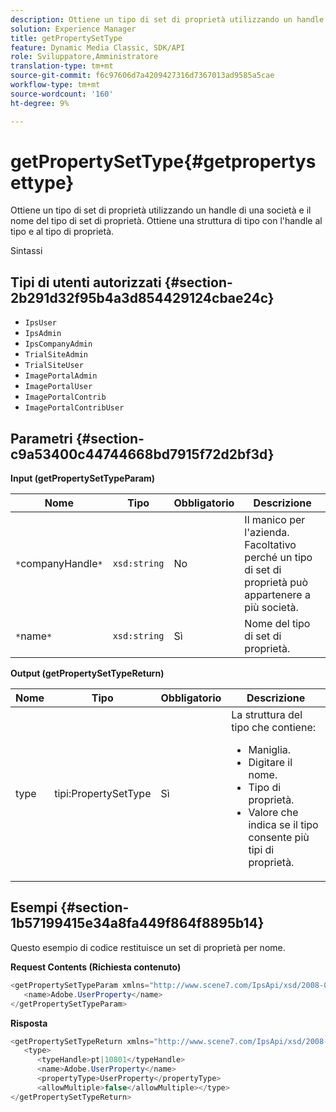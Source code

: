 ```yaml
---
description: Ottiene un tipo di set di proprietà utilizzando un handle di una società e il nome del tipo di set di proprietà. Ottiene una struttura di tipo con l'handle al tipo e al tipo di proprietà.
solution: Experience Manager
title: getPropertySetType
feature: Dynamic Media Classic, SDK/API
role: Sviluppatore,Amministratore
translation-type: tm+mt
source-git-commit: f6c97606d7a4209427316d7367013ad9585a5cae
workflow-type: tm+mt
source-wordcount: '160'
ht-degree: 9%

---
```



# getPropertySetType{#getpropertysettype}

Ottiene un tipo di set di proprietà utilizzando un handle di una società e il nome del tipo di set di proprietà. Ottiene una struttura di tipo con l&#39;handle al tipo e al tipo di proprietà.

Sintassi

## Tipi di utenti autorizzati {#section-2b291d32f95b4a3d854429124cbae24c}

* `IpsUser`
* `IpsAdmin`
* `IpsCompanyAdmin`
* `TrialSiteAdmin`
* `TrialSiteUser`
* `ImagePortalAdmin`
* `ImagePortalUser`
* `ImagePortalContrib`
* `ImagePortalContribUser`

## Parametri {#section-c9a53400c44744668bd7915f72d2bf3d}

**Input (getPropertySetTypeParam)**

| Nome | Tipo | Obbligatorio | Descrizione |
|---|---|---|---|
| `*`companyHandle`*` | `xsd:string` | No | Il manico per l&#39;azienda. Facoltativo perché un tipo di set di proprietà può appartenere a più società. |
| `*`name`*` | `xsd:string` | Sì | Nome del tipo di set di proprietà. |

**Output (getPropertySetTypeReturn)**

<table id="table_F2724F6B706C4F658AED99290E29F3E6"> 
 <thead> 
  <tr> 
   <th colname="col1" class="entry"> Nome </th> 
   <th colname="col2" class="entry"> Tipo </th> 
   <th colname="col3" class="entry"> Obbligatorio </th> 
   <th colname="col4" class="entry"> Descrizione </th> 
  </tr> 
 </thead>
 <tbody> 
  <tr> 
   <td colname="col1"> <span class="codeph"> <span class="varname"> type</span> </span> </td> 
   <td colname="col2"> <span class="codeph"> tipi:PropertySetType</span> </td> 
   <td colname="col3"> Sì </td> 
   <td colname="col4">La struttura del tipo che contiene: 
    <ul id="ul_FC028882124D4CD6870A076CBFB80333"> 
     <li id="li_9F36539C51ED48EDBECCD6A07A4FDD4A">Maniglia. </li> 
     <li id="li_6004406A0D1341648A714FF3C61E4004">Digitare il nome. </li> 
     <li id="li_29F6CA9D8B134ED3B10B6BDBB41BF607">Tipo di proprietà. </li> 
     <li id="li_A2354354541A4F1AB7234F65F2B61A40">Valore che indica se il tipo consente più tipi di proprietà. </li> 
    </ul> </td> 
  </tr> 
 </tbody> 
</table>

## Esempi {#section-1b57199415e34a8fa449f864f8895b14}

Questo esempio di codice restituisce un set di proprietà per nome.

**Request Contents (Richiesta contenuto)**

```java
<getPropertySetTypeParam xmlns="http://www.scene7.com/IpsApi/xsd/2008-01-15">
   <name>Adobe.UserProperty</name>
</getPropertySetTypeParam>
```

**Risposta**

```java
<getPropertySetTypeReturn xmlns="http://www.scene7.com/IpsApi/xsd/2008-01-15">
   <type>
      <typeHandle>pt|10801</typeHandle>
      <name>Adobe.UserProperty</name>
      <propertyType>UserProperty</propertyType>
      <allowMultiple>false</allowMultiple></type>
</getPropertySetTypeReturn>
```

